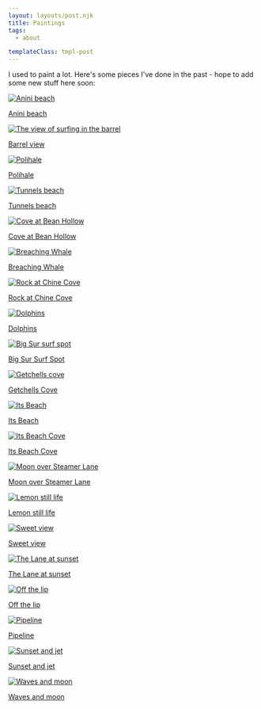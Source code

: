 ```yaml
---
layout: layouts/post.njk
title: Paintings
tags:
  - about

templateClass: tmpl-post
---
```


I used to paint a lot. Here's some pieces I've done in the past - hope to add some new stuff here soon:

<div class="grid">

  <a class="module" href="">
    <div>
      <img src="/img/anini_beach.jpg" alt="Anini beach">
      <br>
      <p>Anini beach</p>
    </div>
  </a>

  <a class="module" href="">
    <div>
      <img src="/img/barrel_view.jpg" alt="The view of surfing in the barrel">
      <br>
      <p>Barrel view</p>
    </div>
  </a>

 <a class="module" href="">
    <div>
      <img src="/img/polihale.jpg" alt="Polihale">
      <br>
      <p>Polihale</p>
    </div>
  </a> 

   <a class="module" href="">
    <div>
      <img src="/img/tunnels_beach.jpg" alt="Tunnels beach">
      <br>
      <p>Tunnels beach</p>
    </div>
  </a> 

  <a class="module" href="">
    <div>
      <img src="/img/beanhollow5_3560.jpg" alt="Cove at Bean Hollow">
      <br>
      <p>Cove at Bean Hollow</p>
    </div>
  </a>

  <a class="module" href="">
    <div>
      <img src="/img/breaching_in_the_bay.jpg" alt="Breaching Whale">
      <br>
      <p>Breaching Whale</p>
    </div>
  </a>

   <a class="module" href="">
    <div>
      <img src="/img/china_cove_rock.jpg" alt="Rock at Chine Cove">
      <br>
      <p>Rock at Chine Cove</p>
    </div>
  </a>

   <a class="module" href="">
    <div>
      <img src="/img/dolphins.jpg" alt="Dolphins">
      <br>
      <p>Dolphins</p>
    </div>
  </a>

   <a class="module" href="">
    <div>
      <img src="/img/fullers_3558.jpg" alt="Big Sur surf spot">
      <br>
      <p>Big Sur Surf Spot</p>
    </div>
  </a>

   <a class="module" href="">
    <div>
      <img src="/img/getchells.jpg" alt="Getchells cove">
      <br>
      <p>Getchells Cove</p>
    </div>
  </a>

   <a class="module" href="">
    <div>
      <img src="/img/its_3559.jpg" alt="Its Beach">
      <br>
      <p>Its Beach</p>
    </div>
  </a>

   <a class="module" href="">
    <div>
      <img src="/img/itsbeach_cave_3571.jpg" alt="Its Beach Cove">
      <br>
      <p>Its Beach Cove</p>
    </div>
  </a>

   <a class="module" href="">
    <div>
      <img src="/img/lane_moon_3568.jpg" alt="Moon over Steamer Lane">
      <br>
      <p>Moon over Steamer Lane</p>
    </div>
  </a>

   <a class="module" href="">
    <div>
      <img src="/img/lemon_3578.jpg" alt="Lemon still life">
      <br>
      <p>Lemon still life</p>
    </div>
  </a>

   <a class="module" href="">
    <div>
      <img src="/img/sweet_view.jpg" alt="Sweet view">
      <br>
      <p>Sweet view</p>
    </div>
  </a>

   <a class="module" href="">
    <div>
      <img src="/img/the_lane_at_sunset.jpg" alt="The Lane at sunset">
      <br>
      <p>The Lane at sunset</p>
    </div>
  </a>

   <a class="module" href="">
    <div>
      <img src="/img/off_the_lip_3.jpg" alt="Off the lip">
      <br>
      <p>Off the lip</p>
    </div>
  </a>

   <a class="module" href="">
    <div>
      <img src="/img/pipe.jpg" alt="Pipeline">
      <br>
      <p>Pipeline</p>
    </div>
  </a>

   <a class="module" href="">
    <div>
      <img src="/img/sunset__jet_700px.jpg" alt="Sunset and jet">
      <br>
      <p>Sunset and jet</p>
    </div>
  </a> 

   <a class="module" href="">
    <div>
      <img src="/img/waves_moon_3569.jpg" alt="Waves and moon">
      <br>
      <p>Waves and moon</p>
    </div>
  </a>    


<br>
  <!-- <a href="usabilitytesting">
    <div class="module">
      <img src="/img/usertest1.png">
      <br>
      <p>Usability Testing</p>
    </div>
  </a> -->

  <!-- <div class="module">4</div>
  <div class="module">5</div>
  <div class="module">6</div>
  <div class="module">7</div>
  <div class="module">8</div>
  <div class="module">9</div>
  <div class="module">10</div>
  <div class="module">11</div>
  <div class="module">12</div>
  <div class="module">13</div>
  <div class="module">14</div>
  <div class="module">15</div> -->
</div>



